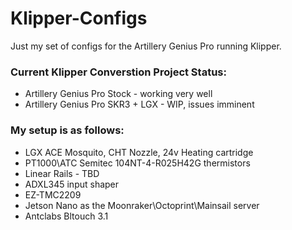 # Klipper-Configs
Just my set of configs for the Artillery Genius Pro running Klipper.

### Current Klipper Converstion Project Status:
- Artillery Genius Pro Stock - working very well
- Artillery Genius Pro SKR3 + LGX - WIP, issues imminent 


### My setup is as follows:
- LGX ACE Mosquito, CHT Nozzle, 24v Heating cartridge
- PT1000\ATC Semitec 104NT-4-R025H42G thermistors
- Linear Rails - TBD
- ADXL345 input shaper
- EZ-TMC2209
- Jetson Nano as the Moonraker\Octoprint\Mainsail server
- Antclabs Bltouch 3.1
